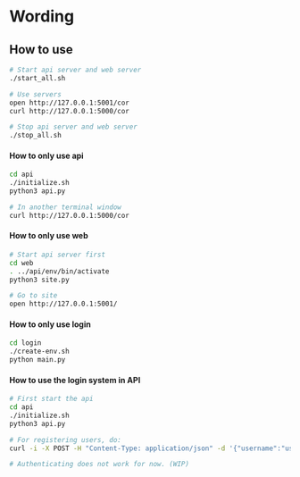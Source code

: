 # Wording

## How to use
```bash
# Start api server and web server
./start_all.sh

# Use servers
open http://127.0.0.1:5001/cor
curl http://127.0.0.1:5000/cor

# Stop api server and web server
./stop_all.sh
```



#### How to only use api
```bash
cd api
./initialize.sh
python3 api.py 

# In another terminal window
curl http://127.0.0.1:5000/cor
```

#### How to only use web
```bash
# Start api server first
cd web
. ../api/env/bin/activate
python3 site.py

# Go to site
open http://127.0.0.1:5001/
```

#### How to only use login
```bash
cd login
./create-env.sh
python main.py
```

#### How to use the login system in API
```bash
# First start the api
cd api
./initialize.sh
python3 api.py

# For registering users, do:
curl -i -X POST -H "Content-Type: application/json" -d '{"username":"username","password":"password","email":"valid_email"}' http://127.0.0.1:5000/register

# Authenticating does not work for now. (WIP)
```